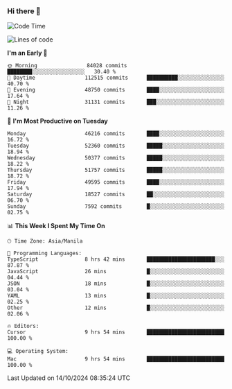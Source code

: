 ### Hi there 👋

<!--START_SECTION:waka-->
![Code Time](http://img.shields.io/badge/Code%20Time-5%2C639%20hrs%2025%20mins-blue)

![Lines of code](https://img.shields.io/badge/From%20Hello%20World%20I%27ve%20Written-121.5%20million%20lines%20of%20code-blue)

**I'm an Early 🐤** 

```text
🌞 Morning                84028 commits       ████████░░░░░░░░░░░░░░░░░   30.40 % 
🌆 Daytime                112515 commits      ██████████░░░░░░░░░░░░░░░   40.70 % 
🌃 Evening                48750 commits       ████░░░░░░░░░░░░░░░░░░░░░   17.64 % 
🌙 Night                  31131 commits       ███░░░░░░░░░░░░░░░░░░░░░░   11.26 % 
```
📅 **I'm Most Productive on Tuesday** 

```text
Monday                   46216 commits       ████░░░░░░░░░░░░░░░░░░░░░   16.72 % 
Tuesday                  52360 commits       █████░░░░░░░░░░░░░░░░░░░░   18.94 % 
Wednesday                50377 commits       █████░░░░░░░░░░░░░░░░░░░░   18.22 % 
Thursday                 51757 commits       █████░░░░░░░░░░░░░░░░░░░░   18.72 % 
Friday                   49595 commits       ████░░░░░░░░░░░░░░░░░░░░░   17.94 % 
Saturday                 18527 commits       ██░░░░░░░░░░░░░░░░░░░░░░░   06.70 % 
Sunday                   7592 commits        █░░░░░░░░░░░░░░░░░░░░░░░░   02.75 % 
```


📊 **This Week I Spent My Time On** 

```text
🕑︎ Time Zone: Asia/Manila

💬 Programming Languages: 
TypeScript               8 hrs 42 mins       ██████████████████████░░░   87.87 % 
JavaScript               26 mins             █░░░░░░░░░░░░░░░░░░░░░░░░   04.44 % 
JSON                     18 mins             █░░░░░░░░░░░░░░░░░░░░░░░░   03.04 % 
YAML                     13 mins             █░░░░░░░░░░░░░░░░░░░░░░░░   02.25 % 
Other                    12 mins             █░░░░░░░░░░░░░░░░░░░░░░░░   02.06 % 

🔥 Editors: 
Cursor                   9 hrs 54 mins       █████████████████████████   100.00 % 

💻 Operating System: 
Mac                      9 hrs 54 mins       █████████████████████████   100.00 % 
```


 Last Updated on 14/10/2024 08:35:24 UTC
<!--END_SECTION:waka-->


<!--
**rad182/rad182** is a ✨ _special_ ✨ repository because its `README.md` (this file) appears on your GitHub profile.

Here are some ideas to get you started:

- 🔭 I’m currently working on ...
- 🌱 I’m currently learning ...
- 👯 I’m looking to collaborate on ...
- 🤔 I’m looking for help with ...
- 💬 Ask me about ...
- 📫 How to reach me: ...
- 😄 Pronouns: ...
- ⚡ Fun fact: ...
-->
